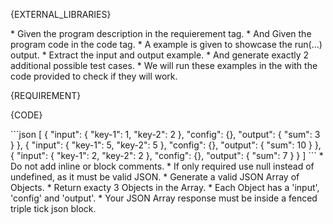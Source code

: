{EXTERNAL_LIBRARIES}

<rules>
* Given the program description in the requierement tag.
* And Given the program code in the code tag.
* A example is given to showcase the run(...) output.
* Extract the input and output example.
* And generate exactly 2 additional possible test cases.
* We will run these examples in the with the code provided to check if they will work.
</rules>

{REQUIREMENT}

{CODE}

<example>
```json
[
    { "input": { "key-1": 1, "key-2": 2 }, "config": {}, "output": { "sum": 3 } },
    { "input": { "key-1": 5, "key-2": 5 }, "config": {}, "output": { "sum": 10 } },
    { "input": { "key-1": 2, "key-2": 2 }, "config": {}, "output": { "sum": 7 } }
]
```
</example>

<formatting>
* Do not add inline or block comments.
* If only required use null instead of undefined, as it must be valid JSON. 
* Generate a valid JSON Array of Objects.
* Return exacty 3 Objects in the Array.
* Each Object has a 'input', 'config' and 'output'.
* Your JSON Array response must be inside a fenced triple tick json block.
</formating>